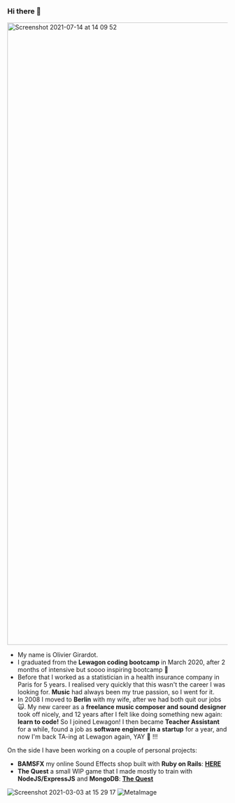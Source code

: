### Hi there 👋

[<img width="1421" alt="Screenshot 2021-07-14 at 14 09 52" src="https://user-images.githubusercontent.com/32952612/125619738-d2e09ada-efb6-4e75-8d18-4ef1b0c9dcbc.png">](https://www.oliviergirardot.com)

<!--
**OGsoundFX/OGsoundFX** is a ✨ _special_ ✨ repository because its `README.md` (this file) appears on your GitHub profile.

Here are some ideas to get you started:

- 🔭 I’m currently working on ...
- 🌱 I’m currently learning ...
- 👯 I’m looking to collaborate on ...
- 🤔 I’m looking for help with ...
- 💬 Ask me about ...
- 📫 How to reach me: ...
- 😄 Pronouns: ...
- ⚡ Fun fact: ...
-->

- My name is Olivier Girardot.
- I graduated from the **Lewagon coding bootcamp** in March 2020, after 2 months of intensive but soooo inspiring bootcamp 🚀
- Before that I worked as a statistician in a health insurance company in Paris for 5 years. I realised very quickly that this wasn't the career I was looking for. **Music** had always been my true passion, so I went for it.
- In 2008 I moved to **Berlin** with my wife, after we had both quit our jobs 🙀. My new career as a **freelance music composer and sound designer** took off nicely, and 12 years after I felt like doing something new again: **learn to code!** So I joined Lewagon! I then became **Teacher Assistant** for a while, found a job as **software engineer in a startup** for a year, and now I'm back TA-ing at Lewagon again, YAY 🎉 !!!

On the side I have been working on a couple of personal projects:
- **BAMSFX** my online Sound Effects shop built with **Ruby on Rails**: **[HERE](https://www.bamsfx.com)**
- **The Quest** a small WIP game that I made mostly to train with **NodeJS/ExpressJS** and **MongoDB**: **[The Quest](https://thequest-bamsfx.herokuapp.com/)**

![Screenshot 2021-03-03 at 15 29 17](https://user-images.githubusercontent.com/32952612/125621782-ebfdcb22-f09d-466c-a747-e9befefc98ee.png)
![MetaImage](https://user-images.githubusercontent.com/32952612/125621655-bbeb3775-ccc8-483e-b3bb-8cf65c7028d2.png)
